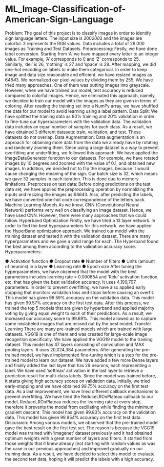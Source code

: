 # ML_Image-Classification-of-American-Sign-Language

Problem: The goal of this project is to classify images in order to identify sign language letters. The input size is 200*200*3 and the images are colorful. 3 represents the RGB values. Data includes a total of 29.000 images as Training and Test Datasets.
Preprocessing: Firstly, we have done label conversion. Starting from ‘A’ we have mapped every letter to an integer value. For example, ‘A’ corresponds to 0 and ‘Z’ corresponds to 25. Similarly, ‘del’ is 26, ‘nothing’ is 27 and ‘space’ is 28. After mapping, we did one-hot encoding on labels to make them categorical.
In order to keep image and data size reasonable and efficient, we have resized images as 64*64*3. We normalized our pixel values by dividing them by 255.
We have tried many approaches. One of them was putting images into grayscale. However, when we have trained our model, test accuracy is reduced compared to colorful images. Hence, we eliminated this approach, namely, we decided to train our model with the images as they are given in terms of coloring.
After reading the training set into a NumPy array, we have shuffled the data for our model to avoid learning using a label pattern.
Data Split: We have splitted the training data as 80% training and 20% validation in order to fine-tune our hyperparameters with the validation data. The validation data includes an equal number of samples for each class. As a result, we have obtained 3 different datasets: train, validation, and test. These datasets do not overlap.
Data Augmentation: Data augmentation is an approach for obtaining more data from the data we already have by rotating and randomly zooming them. Since using a large dataset is a way to prevent overfitting and underfitting, we followed this approach. We have applied the ImageDataGenerator function to our datasets. For example, we have rotated images by 10 degrees and zoomed with the value of 0.1, and obtained new images. In addition, we decided not to flip the images, because it would cause changing the meaning of the sign. Our batch size is 32, which means we gave 32 samples in each iteration. This is done due to memory limitations.
Preprocess on test data: Before doing predictions on the test data set, we have applied the preprocessing operation by normalizing the inputs and resizing the images as 64*64*3. Also, after predicting the labels, we have converted one-hot code correspondence of the letters back.
Machine Learning Models
As we know, CNN (Convolutional Neural Network) performs very well on classifying an image dataset. Hence, we have used CNN. However, there were many approaches that we could follow.
Hyperband Optimization
Firstly, we have tried a 13 layer network. In order to find the best hyperparameters for this network, we have applied the HyperBand optimization approach. We trained our model with the training dataset and tested it with the validation dataset.
There are many hyperparameters and we gave a valid range for each. The Hyperband found the best among them according to the validation accuracy score.
Hyperparameters:
    
 ● Activation function
● Dropout rate
● Number of filters
● Units (amount of neurons) in a layer
● Learning rate
● Epoch size
After tuning the hyperparameters, we have observed that the model with the best parameters includes learning rate = 0.000854 and ‘Relu’ activation function, etc. that has given the best validation accuracy. It uses 4,190,797 parameters. In order to prevent overfitting, we have also applied early stopping that monitors validation loss and stops before causing an overfit.
This model has given 99.59% accuracy on the validation data. This model has given 99.57% accuracy on the first test data.
After this process, we trained the top 5 models that are given by hyperband and applied majority voting by giving equal weight to each of their predictions. As a result, we increased our accuracy score to 99.69%. This model allowed us to capture some mislabeled images that are missed out by the best model.
Transfer Learning
There are many pre-trained models which are trained with large datasets. VGG19 is one of them and was created for large-scale image recognition specifically.
We have applied the VGG19 model to the training dataset. This model has 47 layers consisting of convolution and MAX pooling layers. It uses 20,024,384 parameters. After generating the pre-trained model, we have implemented fine-tuning which is a step for the pre-trained model to learn our dataset. We have added a few more Dense layers and finally added the last layer that has 29 neurons, each representing a label. We have used ‘softmax’ activation in the last layer to retrieve a prediction result for multi-class labels. Since the model was trained before, it starts giving high accuracy scores on validation data. Initially, we tried early-stopping and we have obtained 99.75% accuracy on the first test data.
As a last improvement, we have tried different callback mechanisms to prevent overfitting. We have tried the ReduceLROnPlateau callback to our model. ReduceLROnPlateau reduces the learning rate at every step, therefore it prevents the model from oscillating while finding the minimum gradient descent.
This model has given 99.83% accuracy on the validation data.
This model has given 99.954% accuracy on the first test data.
Discussion:
Among various models, we observed that the pre-trained model gave the best result on the first test set. The reason is because the VGG19 model was trained with ‘imagenet’ dataset previously and it had obtained optimum weights with a great number of layers and filters. It started from those weights that it knew already (not starting with random values as was the case in our previous approaches) and improved gradually on our training data. As a result, we have decided to select this model to evaluate the second test data, hoping it will predict the labels with a high accuracy.
 
